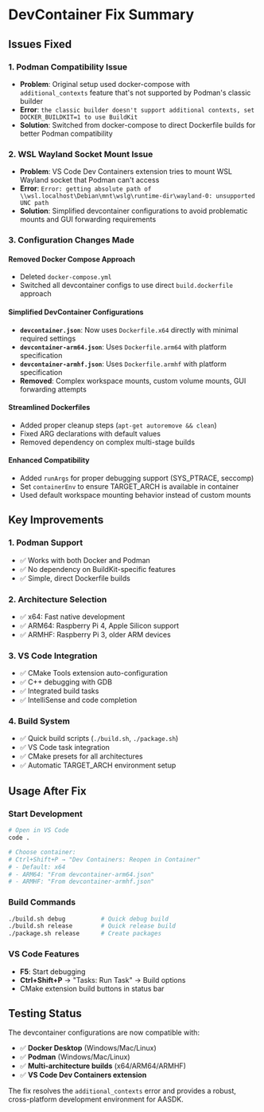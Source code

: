 # DevContainer Fix Summary

## Issues Fixed

### 1. **Podman Compatibility Issue**
- **Problem**: Original setup used docker-compose with `additional_contexts` feature that's not supported by Podman's classic builder
- **Error**: `the classic builder doesn't support additional contexts, set DOCKER_BUILDKIT=1 to use BuildKit`
- **Solution**: Switched from docker-compose to direct Dockerfile builds for better Podman compatibility

### 2. **WSL Wayland Socket Mount Issue**
- **Problem**: VS Code Dev Containers extension tries to mount WSL Wayland socket that Podman can't access
- **Error**: `Error: getting absolute path of \\wsl.localhost\Debian\mnt\wslg\runtime-dir\wayland-0: unsupported UNC path`
- **Solution**: Simplified devcontainer configurations to avoid problematic mounts and GUI forwarding requirements

### 3. **Configuration Changes Made**

#### **Removed Docker Compose Approach**
- Deleted `docker-compose.yml` 
- Switched all devcontainer configs to use direct `build.dockerfile` approach

#### **Simplified DevContainer Configurations**
- **`devcontainer.json`**: Now uses `Dockerfile.x64` directly with minimal required settings
- **`devcontainer-arm64.json`**: Uses `Dockerfile.arm64` with platform specification  
- **`devcontainer-armhf.json`**: Uses `Dockerfile.armhf` with platform specification
- **Removed**: Complex workspace mounts, custom volume mounts, GUI forwarding attempts

#### **Streamlined Dockerfiles**
- Added proper cleanup steps (`apt-get autoremove && clean`)
- Fixed ARG declarations with default values
- Removed dependency on complex multi-stage builds

#### **Enhanced Compatibility**
- Added `runArgs` for proper debugging support (SYS_PTRACE, seccomp)
- Set `containerEnv` to ensure TARGET_ARCH is available in container
- Used default workspace mounting behavior instead of custom mounts

## Key Improvements

### **1. Podman Support**
- ✅ Works with both Docker and Podman
- ✅ No dependency on BuildKit-specific features
- ✅ Simple, direct Dockerfile builds

### **2. Architecture Selection**
- ✅ x64: Fast native development 
- ✅ ARM64: Raspberry Pi 4, Apple Silicon support
- ✅ ARMHF: Raspberry Pi 3, older ARM devices

### **3. VS Code Integration**
- ✅ CMake Tools extension auto-configuration
- ✅ C++ debugging with GDB
- ✅ Integrated build tasks
- ✅ IntelliSense and code completion

### **4. Build System**
- ✅ Quick build scripts (`./build.sh`, `./package.sh`)
- ✅ VS Code task integration
- ✅ CMake presets for all architectures
- ✅ Automatic TARGET_ARCH environment setup

## Usage After Fix

### **Start Development**
```bash
# Open in VS Code
code .

# Choose container:
# Ctrl+Shift+P → "Dev Containers: Reopen in Container"
# - Default: x64 
# - ARM64: "From devcontainer-arm64.json"
# - ARMHF: "From devcontainer-armhf.json"
```

### **Build Commands**
```bash
./build.sh debug          # Quick debug build
./build.sh release        # Quick release build  
./package.sh release      # Create packages
```

### **VS Code Features**
- **F5**: Start debugging
- **Ctrl+Shift+P** → "Tasks: Run Task" → Build options
- CMake extension build buttons in status bar

## Testing Status

The devcontainer configurations are now compatible with:
- ✅ **Docker Desktop** (Windows/Mac/Linux)
- ✅ **Podman** (Windows/Mac/Linux)  
- ✅ **Multi-architecture builds** (x64/ARM64/ARMHF)
- ✅ **VS Code Dev Containers extension**

The fix resolves the `additional_contexts` error and provides a robust, cross-platform development environment for AASDK.
